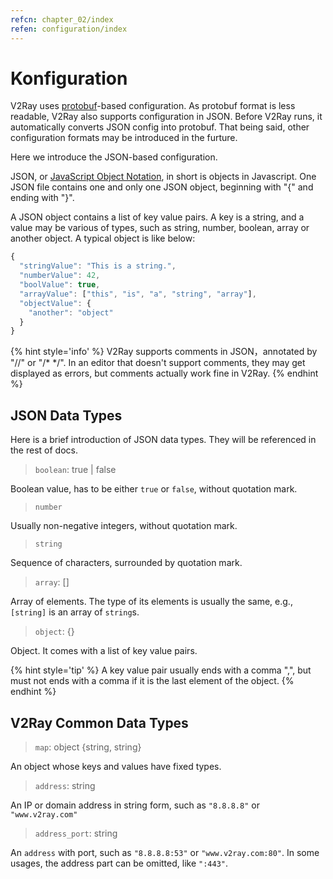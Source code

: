 ```yaml
---
refcn: chapter_02/index
refen: configuration/index
---
```

# Konfiguration

V2Ray uses [protobuf](https://developers.google.com/protocol-buffers/)-based configuration. As protobuf format is less readable, V2Ray also supports configuration in JSON. Before V2Ray runs, it automatically converts JSON config into protobuf. That being said, other configuration formats may be introduced in the furture.

Here we introduce the JSON-based configuration.

JSON, or [JavaScript Object Notation](https://en.wikipedia.org/wiki/JSON), in short is objects in Javascript. One JSON file contains one and only one JSON object, beginning with "{" and ending with "}".

A JSON object contains a list of key value pairs. A key is a string, and a value may be various of types, such as string, number, boolean, array or another object. A typical object is like below:

```javascript
{
  "stringValue": "This is a string.",
  "numberValue": 42,
  "boolValue": true,
  "arrayValue": ["this", "is", "a", "string", "array"],
  "objectValue": {
    "another": "object"
  }
}
```

{% hint style='info' %} V2Ray supports comments in JSON，annotated by "//" or "/\* \*/". In an editor that doesn't support comments, they may get displayed as errors, but comments actually work fine in V2Ray. {% endhint %}

## JSON Data Types

Here is a brief introduction of JSON data types. They will be referenced in the rest of docs.

> `boolean`: true | false

Boolean value, has to be either `true` or `false`, without quotation mark.

> `number`

Usually non-negative integers, without quotation mark.

> `string`

Sequence of characters, surrounded by quotation mark.

> `array`: []

Array of elements. The type of its elements is usually the same, e.g., `[string]` is an array of `string`s.

> `object`: {}

Object. It comes with a list of key value pairs.

{% hint style='tip' %} A key value pair usually ends with a comma ",", but must not ends with a comma if it is the last element of the object. {% endhint %}

## V2Ray Common Data Types

> `map`: object \{string, string\}

An object whose keys and values have fixed types.

> `address`: string

An IP or domain address in string form, such as `"8.8.8.8"` or `"www.v2ray.com"`

> `address_port`: string

An `address` with port, such as `"8.8.8.8:53"` or `"www.v2ray.com:80"`. In some usages, the address part can be omitted, like `":443"`.